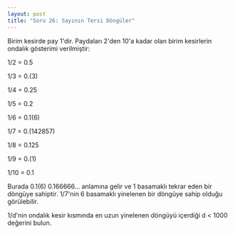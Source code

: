 ```yaml
---
layout: post
title: "Soru 26: Sayının Tersi Döngüler"
---
```


Birim kesirde pay 1'dir. Paydaları 2'den 10'a kadar olan birim kesirlerin ondalık gösterimi verilmiştir:

1/2 = 0.5

1/3 = 0.(3)

1/4 = 0.25

1/5 = 0.2

1/6 = 0.1(6)

1/7 = 0.(142857)

1/8 = 0.125

1/9 = 0.(1)

1/10 = 0.1

Burada 0.1(6) 0.166666... ​​anlamına gelir ve 1 basamaklı tekrar eden bir döngüye sahiptir. 1/7'nin 6 basamaklı yinelenen bir döngüye sahip olduğu görülebilir.

1/d'nin ondalık kesir kısmında en uzun yinelenen döngüyü içerdiği d < 1000 değerini bulun.